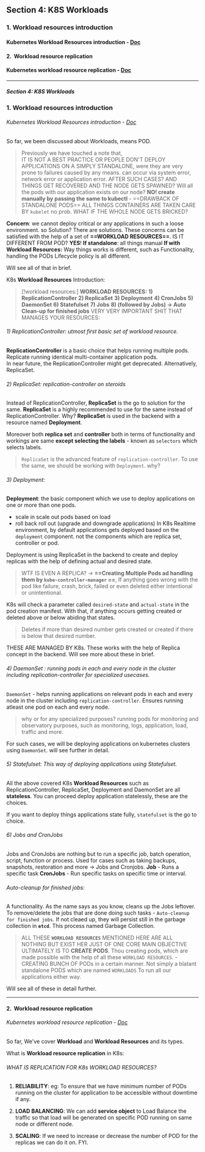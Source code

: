 ## Section 4: K8S Workloads
### 1. Workload resources introduction
#### Kubernetes Workload Resources introduction - [Doc](obsidian://open?vault=tutorialHell&file=Orchestration%2Fk8engineers.com%2FKubernetes-Deep-Dive%2Foffl-raw-docs%2Fkubernetes%20deepdive%2Fsection4-workloads%2F1.%20Kubernetes%20Workload%20Resources%20introduction.docx)
#### 2.  Workload resource replication
#### Kubernetes workload resource replication - [Doc](obsidian://open?vault=tutorialHell&file=Orchestration%2Fk8engineers.com%2FKubernetes-Deep-Dive%2Foffl-raw-docs%2Fkubernetes%20deepdive%2Fsection4-workloads%2F2.%20Kubernetes%20workload%20resource%20repliaction.docx)
---
##### Section 4: K8S Workloads
### 1. Workload resources introduction
###### Kubernetes Workload Resources introduction - [Doc](obsidian://open?vault=tutorialHell&file=Orchestration%2Fk8engineers.com%2FKubernetes-Deep-Dive%2Foffl-raw-docs%2Fkubernetes%20deepdive%2Fsection4-workloads%2F1.%20Kubernetes%20Workload%20Resources%20introduction.docx)
So far, we been discussed about Workloads, means POD. 
>Previously  we have touched a note that,  
>IT IS NOT A BEST PRACTICE OR PEOPLE DON'T DEPLOY APPLICATIONS ON A SIMPLY STANDALONE, were they are very prone to failures caused by any means. can occur via system error, network error or application error.
AFTER SUCH CASES? AND THINGS GET RECOVERED AND THE NODE GETS SPAWNED? Will all the pods with our application exists on our node?
**NO! create manually by passing the same to kubectl** -
==DRAWBACK OF STANDALONE PODS== ALL THINGS CONTAINERS ARE TAKEN CARE BY `kubelet` no prob. WHAT IF THE WHOLE NODE GETS BRICKED?

**Concern**: we cannot deploy critical or any applications in such a loose environment.
so Solution? There are solutions. These concerns can be satisfied with the help of a set of 
**==WORKLOAD RESOURCES==**. IS IT DIFFERENT FROM POD? **YES**!
**If standalone**: all things manual
**If with Workload Resources:** 
Way things works is different, such as Functionality, handling the PODs Lifecycle policy is all different.

Will see all of that in brief.

K8s **Workload Resources** Introduction:
> [!workload resources:] **WORKLOAD RESOURCES:**
> **1) ReplicationController** 
> **2) ReplicaSet**
> **3) Deployment**
> **4) CronJobs**
> **5) DaemonSet**
> **6) Statefulset**
> **7) Jobs**
> **8) (followed by Jobs) -> Auto Clean-up for finished jobs**
VERY VERY IMPORTANT SHIT THAT MANAGES YOUR RESOURCES:

###### 1) ReplicationController: utmost first basic set of workload resource.
 **ReplicationController** is a basic choice that helps running multiple pods.  Replicate running identical multi-container application pods.  
In near future, the ReplicationController might get deprecated. Alternatively, ReplicaSet.

###### 2) ReplicaSet: replication-controller on steroids
Instead of ReplicationController, **ReplicaSet** is the go to solution for the same. **ReplicaSet** is a highly recommended to use for the same instead of ReplicationController.  Why? **ReplicaSet** is used in the backend with a resource named **Deployment**.

Moreover both **replica set** and **controller** both in terms of functionality and workings are same **except selecting the labels** - known as `selectors` which selects labels.
> `ReplicaSet` is the advanced feature of `replication-controller`. To use the same, we should be working with `Deployment`.  why?

###### 3) Deployment: 
**Deployment**: the basic component which we use to deploy applications on one or more than one pods.
- scale in scale out pods based on load
- roll back roll out (upgrade and downgrade applications)
In K8s Realtime environment, by default applications gets deployed based on the `deployment` component. not the components which are replica set, controller or pod. 

 Deployment is using ReplicaSet in the backend to create and deploy replicas with the help of defining actual and desired state. 
 > WTF IS EVEN A REPLICA? -> **==Creating Multiple Pods ad handling them by `kube-controller-manager` ==**, If anything goes wrong with the pod like failure, crash, brick, failed or even deleted either intentional or unintentional. 

 K8s will check a parameter called `desired-state` and `actual-state` in the pod creation manifest. With that, if anything occurs getting created or deleted above or below abiding that states. 
> Deletes if more than desired number gets created or created if there is below that desired number.

THESE ARE MANAGED BY K8s. These works with the help of Replica concept in the backend. Will see more about these in brief.

###### 4) DaemonSet : running pods in each and every node in the cluster including replication-controller for specialized usecases.
`DaemonSet` -  helps running applications on relevant pods in each and every node in the cluster including `replication-controller`. Ensures running atleast one pod on each and every node. 
> why or for any specialized purposes?
running pods for monitoring and observatory purposes, such as monitoring, logs, application, load, traffic and more.

For such cases, we will be deploying applications on kubernetes clusters using `DaemonSet`. will see further in detail.

###### 5) Statefulset: This way of deploying applications using Statefulset. 
All the above covered K8s **Workload Resources** such as ReplicationController, ReplicaSet, Deployment and DaemonSet are all **stateless**. You can proceed deploy application statelessly, these are the choices. 

If you want to deploy things applications state fully, `statefulset` is the go to choice. 

###### 6) Jobs and CronJobs
Jobs and CronJobs are nothing but to run a specific job, batch operation, script, function or process. 
Used for cases such as taking backups, snapshots, restoration and more -> Jobs and Cronjobs.
**Job** - Runs a specific task
**CronJobs** - Run specific tasks on specific time or interval. 

###### Auto-cleanup for finished jobs:
A functionality. As the name says as you know, cleans up the Jobs leftover. To remove/delete the jobs that are done doing such tasks - `Auto-cleanup for finished jobs`. If not cleaed up, they will persist still in the garbage collection in **`etcd`**. This process named Garbage Collection. 

> ALL THESE **`WORKLOAD RESOURCES`** MENTIONED HERE ARE ALL NOTHING BUT EXIST HER JUST OF ONE CORE MAIN OBJECTIVE ULTIMATELY IS TO 
> **CREATE PODS**. Thou creating pods, which are made possible with the help of all these `WORKLOAD RESOURCES`. - CREATING BUNCH OF PODs in a certain manner.
Not simply a blatant standalone PODS which are named `WORKLOADS` To run all our applications either way.

Will see all of these in detail further. 

---
#### 2.  Workload resource replication
###### Kubernetes workload resource replication - [Doc](obsidian://open?vault=tutorialHell&file=Orchestration%2Fk8engineers.com%2FKubernetes-Deep-Dive%2Foffl-raw-docs%2Fkubernetes%20deepdive%2Fsection4-workloads%2F2.%20Kubernetes%20workload%20resource%20repliaction.docx)

So far, We've cover **Workload** and **Workload Resources** and its types. 

What is **Workload resource replication** in K8s: 

###### WHAT IS REPLICATION FOR K8s WORKLOAD RESOURCES?
1) **RELIABILITY**:
eg: 
To ensure that we have minimum number of PODs running on the cluster for application to be accessible without downtime if any.


2) **LOAD BALANCING**:
We can add **service object** to Load Balance the traffic so that load will be generated on specific POD running on same node or different node.


3) **SCALING**:
If we need to increase or decrease the number of POD for the replicas we can do it on. FYI. 

